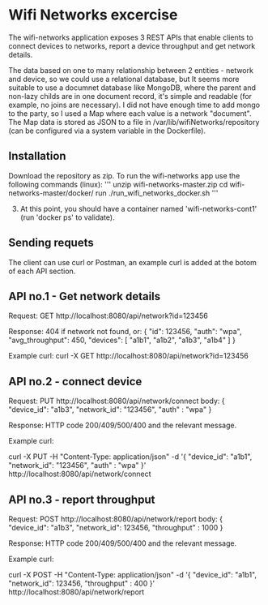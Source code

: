 Wifi Networks excercise
=======================
The wifi-networks application exposes 3 REST APIs that enable clients to connect devices to networks, report a device throughput and get network details.

The data based on one to many relationship between 2 entities - network and device, so we could use a relational database, but It seems more suitable to use a documnet database like MongoDB, where the parent and non-lazy childs are in one document record, it's simple and readable (for example, no joins are necessary). I did not have enough time to add mongo to the party, so I used a Map where each value is a network "document". The Map data is stored as JSON to a file in /var/lib/wifiNetworks/repository (can be configured via a system variable in the Dockerfile). 

Installation
-------------
Download the repository as zip.
To run the wifi-networks app use the following commands (linux):
'''
unzip wifi-networks-master.zip
cd wifi-networks-master/docker/
run ./run_wifi_networks_docker.sh
'''
  
3. At this point, you should have a container named 'wifi-networks-cont1' (run 'docker ps' to validate).

Sending requets
----------------

The client can use curl or Postman, an example curl is added at the botom of each API section.

API no.1 - Get network details
-------------------------------

Request: GET http://localhost:8080/api/network?id=123456

Response: 404 if network not found, or:
  {
    "id": 123456,
    "auth": "wpa",
    "avg_throughput": 450,
    "devices": [
        "a1b1",
        "a1b2",
        "a1b3",
        "a1b4"
    ]
  }

  Example curl: curl -X GET http://localhost:8080/api/network?id=123456

API no.2 - connect device
--------------------------

Request: PUT http://localhost:8080/api/network/connect
  body: {
    "device_id": "a1b3",
    "network_id": "123456",
    "auth" : "wpa"
    }

Response: HTTP code 200/409/500/400 and the relevant message.
  
Example curl: 
  
curl -X PUT -H "Content-Type: application/json" -d '{ "device_id": "a1b1", "network_id": "123456", "auth" : "wpa" }'    http://localhost:8080/api/network/connect

API no.3 - report throughput
----------------------------

Request: POST http://localhost:8080/api/network/report
  body: {
    "device_id": "a1b3",
    "network_id": 123456,
    "throughput" : 1000
    }

Response: HTTP code 200/409/500/400 and the relevant message.
  
Example curl: 
  
curl -X POST -H "Content-Type: application/json" -d '{ "device_id": "a1b1", "network_id": 123456, "throughput" : 400 }' http://localhost:8080/api/network/report
  
  
